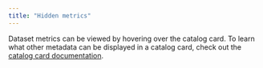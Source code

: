 ```yaml
---
title: "Hidden metrics"
---
```


Dataset metrics can be viewed by hovering over the catalog card. To learn what other metadata can be displayed in a catalog card, check out the [catalog card documentation](https://help.opendatasoft.com/platform/en/customizing_look_and_feel/06_customizing_theme/theme.html#catalog-card).
